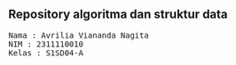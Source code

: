 ## Repository algoritma dan struktur data

<pre>
Nama : Avrilia Viananda Nagita
NIM : 2311110010
Kelas : S1SD04-A
</pre>
